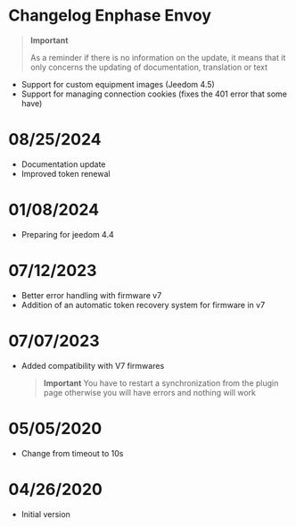 # Changelog Enphase Envoy

>**Important**
>
>As a reminder if there is no information on the update, it means that it only concerns the updating of documentation, translation or text

- Support for custom equipment images (Jeedom 4.5)
- Support for managing connection cookies (fixes the 401 error that some have)

# 08/25/2024

- Documentation update
- Improved token renewal

# 01/08/2024

- Preparing for jeedom 4.4

# 07/12/2023

- Better error handling with firmware v7
- Addition of an automatic token recovery system for firmware in v7

# 07/07/2023

- Added compatibility with V7 firmwares

  >**Important**
  > You have to restart a synchronization from the plugin page otherwise you will have errors and nothing will work

# 05/05/2020

- Change from timeout to 10s

# 04/26/2020

- Initial version
